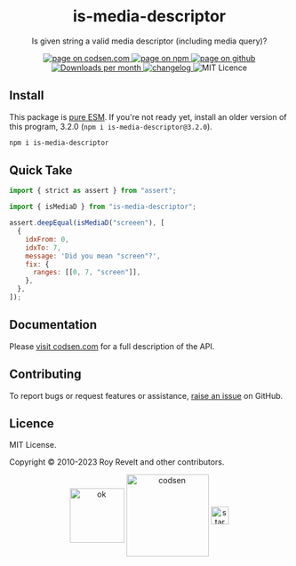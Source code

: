 <h1 align="center">is-media-descriptor</h1>

<p align="center">Is given string a valid media descriptor (including media query)?</p>

<p align="center">
  <a href="https://codsen.com/os/is-media-descriptor" rel="nofollow noreferrer noopener">
    <img src="https://img.shields.io/badge/-codsen-blue?style=flat-square" alt="page on codsen.com">
  </a>
  <a href="https://www.npmjs.com/package/is-media-descriptor" rel="nofollow noreferrer noopener">
    <img src="https://img.shields.io/badge/-npm-blue?style=flat-square" alt="page on npm">
  </a>
  <a href="https://github.com/codsen/codsen/tree/main/packages/is-media-descriptor" rel="nofollow noreferrer noopener">
    <img src="https://img.shields.io/badge/-github-blue?style=flat-square" alt="page on github">
  </a>
  <a href="https://npmcharts.com/compare/is-media-descriptor?interval=30" rel="nofollow noreferrer noopener" target="_blank">
    <img src="https://img.shields.io/npm/dm/is-media-descriptor.svg?style=flat-square" alt="Downloads per month">
  </a>
  <a href="https://codsen.com/os/is-media-descriptor/changelog" rel="nofollow noreferrer noopener">
    <img src="https://img.shields.io/badge/changelog-here-brightgreen?style=flat-square" alt="changelog">
  </a>
  <img src="https://img.shields.io/badge/licence-MIT-brightgreen.svg?style=flat-square" alt="MIT Licence">
</p>

## Install

This package is [pure ESM](https://gist.github.com/sindresorhus/a39789f98801d908bbc7ff3ecc99d99c). If you're not ready yet, install an older version of this program, 3.2.0 (`npm i is-media-descriptor@3.2.0`).

```bash
npm i is-media-descriptor
```

## Quick Take

```js
import { strict as assert } from "assert";

import { isMediaD } from "is-media-descriptor";

assert.deepEqual(isMediaD("screeen"), [
  {
    idxFrom: 0,
    idxTo: 7,
    message: 'Did you mean "screen"?',
    fix: {
      ranges: [[0, 7, "screen"]],
    },
  },
]);
```

## Documentation

Please [visit codsen.com](https://codsen.com/os/is-media-descriptor/) for a full description of the API.

## Contributing

To report bugs or request features or assistance, [raise an issue](https://github.com/codsen/codsen/issues/new/choose) on GitHub.

## Licence

MIT License.

Copyright © 2010-2023 Roy Revelt and other contributors.

<p align="center"><img src="https://codsen.com/images/png-codsen-ok.png" width="98" alt="ok" align="center"> <img src="https://codsen.com/images/png-codsen-1.png" width="148" alt="codsen" align="center"> <img src="https://codsen.com/images/png-codsen-star-small.png" width="32" alt="star" align="center"></p>

